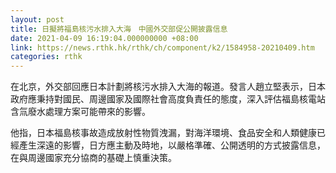 ```yaml
---
layout: post
title: 日擬將福島核污水排入大海　中國外交部促公開披露信息
date: 2021-04-09 16:19:04.000000000 +08:00
link: https://news.rthk.hk/rthk/ch/component/k2/1584958-20210409.htm
categories: rthk
---
```


在北京，外交部回應日本計劃將核污水排入大海的報道。發言人趙立堅表示，日本政府應秉持對國民、周邊國家及國際社會高度負責任的態度，深入評估福島核電站含氚廢水處理方案可能帶來的影響。

他指，日本福島核事故造成放射性物質洩漏，對海洋環境、食品安全和人類健康已經產生深遠的影響，日方應主動及時地，以嚴格準確、公開透明的方式披露信息，在與周邊國家充分協商的基礎上慎重決策。
